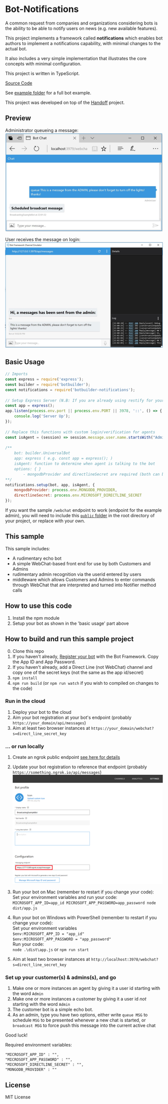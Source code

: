 # Bot-Notifications

A common request from companies and organizations considering bots is the ability to be able to notify users on news (e.g. new available features).

This project implements a framework called **notifications** which enables bot authors to implement a notifications capability, with minimal changes to the actual bot.

It also includes a very simple implementation that illustrates the core concepts with minimal configuration.

This project is written in TypeScript.

[Source Code](https://github.com/CatalystCode/bot-notifications)

See [example folder](https://github.com/CatalystCode/bot-notifications/example) for a full bot example.

This project was developed on top of the [Handoff](https://github.com/CatalystCode/bot-handoff) project.

## Preview
Administrator queueing a message:
[![Preview](/docs/queue-admin.jpg)](/docs/queue-admin.jpg)

User receives the message on login:
[![Preview](/docs/queue-user.jpg)](/docs/queue-user.jpg)

## Basic Usage

```javascript
// Imports
const express = require('express');
const builder = require('botbuilder');
const notifications = require('botbuilder-notifications');

// Setup Express Server (N.B: If you are already using restify for your bot, you will need replace it with an express server)
const app = express();
app.listen(process.env.port || process.env.PORT || 3978, '::', () => {
    console.log('Server Up');
});

// Replace this functions with custom login/verification for agents
const isAgent = (session) => session.message.user.name.startsWith("Admin");

/**
    bot: builder.UniversalBot
    app: express ( e.g. const app = express(); )
    isAgent: function to determine when agent is talking to the bot
    options: { }
        - mongodbProvider and directlineSecret are required (both can be left out of setup options if provided in environment variables.)
**/
notifications.setup(bot, app, isAgent, {
    mongodbProvider: process.env.MONGODB_PROVIDER,
    directlineSecret: process.env.MICROSOFT_DIRECTLINE_SECRET
});

```

If you want the sample `/webchat` endpoint to work (endpoint for the example admin), you will need to include this [`public` folder](https://github.com/CatalystCode/bot-broadcasting/example/public) in the root directory of your project, or replace with your own.

## This sample

This sample includes:

* A rudimentary echo bot
* A simple WebChat-based front end for use by both Customers and Admins
* rudimentary admin recognition via the userid entered by users
* middleware which allows Customers and Admins to enter commands through WebChat that are interpreted and turned into Notifier method calls

## How to use this code
1) Install the npm module 
2) Setup your bot as shown in the 'basic usage' part above

## How to build and run this sample project

0. Clone this repo
1. If you haven't already, [Register your bot](https://dev.botframework.com/bots/new) with the Bot Framework. Copy the App ID and App Password.
2. If you haven't already, add a Direct Line (not WebChat) channel and copy one of the secret keys (not the same as the app id/secret)
3. `npm install`
4. `npm run build` (or `npm run watch` if you wish to compiled on changes to the code)

### Run in the cloud

1. Deploy your bot to the cloud
2. Aim your bot registration at your bot's endpoint (probably `https://your_domain/api/messages`)
3. Aim at least two browser instances at `https://your_domain/webchat?s=direct_line_secret_key`

### ... or run locally

1. Create an ngrok public endpoint [see here for details](https://github.com/Microsoft-DXEIP/Tokyo-Hack-Docs#1-with-your-app-still-running-on-localhost-bind-the-localhost-deployment-with-ngrok-we-will-need-this-url-for-registering-our-bot)
2. Update your bot registration to reference that endpoint (probably `https://something.ngrok.io/api/messages`)
[![Preview](/docs/referenceBotToNgrok.png)](/docs/referenceBotToNgrok.png)
3. Run your bot on Mac (remember to restart if you change your code):  
    Set your environment variables and run your code:  
    `MICROSOFT_APP_ID=app_id MICROSOFT_APP_PASSWORD=app_password node dist/app.js`   
4. Run your bot on Windows with PowerShell (remember to restart if you change your code):   
    Set your environment variables  
          `$env:MICROSOFT_APP_ID = "app_id"`  
          `$env:MICROSOFT_APP_PASSWORD = "app_password"`  
        Run your code:  
          `node .\dist\app.js` or `npm run start` 

5. Aim at least two browser instances at `http://localhost:3978/webchat?s=direct_line_secret_key`

### Set up your customer(s) & admins(s), and go

1. Make one or more instances an agent by giving it a user id starting with the word `Admin`
2. Make one or more instances a customer by giving it a user id *not* starting with the word `Admin`
3. The customer bot is a simple echo bot.
4. As an admin, type you have two options, either write `queue MSG` to schedule `MSG` to be presented whenever a new chat is started, or `broadcast MSG` to force push this message into the current active chat

Good luck!

Required environment variables:
```
"MICROSOFT_APP_ID" : "",
"MICROSOFT_APP_PASSWORD" : "",
"MICROSOFT_DIRECTLINE_SECRET" : "",
"MONGODB_PROVIDER" : ""      
```

## License

MIT License
